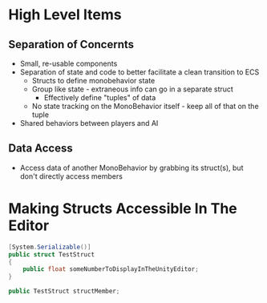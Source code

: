 # High Level Items
## Separation of Concernts
* Small, re-usable components
* Separation of state and code to better facilitate a clean transition to ECS
  * Structs to define monobehavior state
  * Group like state - extraneous info can go in a separate struct
    * Effectively define "tuples" of data
  * No state tracking on the MonoBehavior itself - keep all of that on the tuple
* Shared behaviors between players and AI

## Data Access
* Access data of another MonoBehavior by grabbing its struct(s), but don't directly access members

# Making Structs Accessible In The Editor
```C#
[System.Serializable()]
public struct TestStruct
{
    public float someNumberToDisplayInTheUnityEditor;
}

public TestStruct structMember;
```
